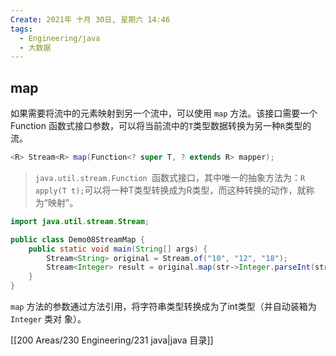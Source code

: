 ```yaml
---
Create: 2021年 十月 30日, 星期六 14:46
tags: 
  - Engineering/java
  - 大数据
---
```


## map

如果需要将流中的元素映射到另一个流中，可以使用 `map` 方法。该接口需要一个 Function 函数式接口参数，可以将当前流中的`T`类型数据转换为另一种`R`类型的流。

```java
<R> Stream<R> map(Function<? super T, ? extends R> mapper);
```

> `java.util.stream.Function `函数式接口，其中唯一的抽象方法为：`R apply(T t);`可以将一种T类型转换成为R类型，而这种转换的动作，就称为“映射”。

```java
import java.util.stream.Stream;

public class Demo08StreamMap { 
    public static void main(String[] args) { 
        Stream<String> original = Stream.of("10", "12", "18"); 
        Stream<Integer> result = original.map(str‐>Integer.parseInt(str)); 
    } 
}
```

`map` 方法的参数通过方法引用，将字符串类型转换成为了int类型（并自动装箱为 `Integer` 类对 象）。





[[200 Areas/230 Engineering/231 java|java 目录]]